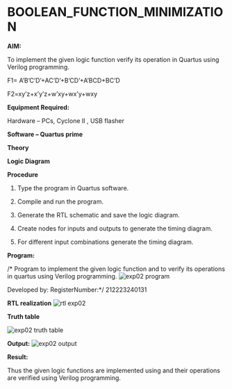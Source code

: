 # BOOLEAN_FUNCTION_MINIMIZATION

**AIM:**

To implement the given logic function verify its operation in Quartus using Verilog programming.

F1= A’B’C’D’+AC’D’+B’CD’+A’BCD+BC’D 

F2=xy’z+x’y’z+w’xy+wx’y+wxy

**Equipment Required:**

Hardware – PCs, Cyclone II , USB flasher

**Software – Quartus prime**

**Theory**

**Logic Diagram**

**Procedure**

1.	Type the program in Quartus software.

2.	Compile and run the program.

3.	Generate the RTL schematic and save the logic diagram.

4.	Create nodes for inputs and outputs to generate the timing diagram.

5.	For different input combinations generate the timing diagram.


**Program:**

/* Program to implement the given logic function and to verify its operations in quartus using Verilog programming. 
![exp02 program](https://github.com/PYNAMVINODH/BOOLEAN_FUNCTION_MINIMIZATION/assets/145742678/9c1b3c64-c794-47bf-8a02-4c2d1c8c181a)

Developed by: RegisterNumber:*/ 212223240131


**RTL realization**  ![rtl exp02](https://github.com/PYNAMVINODH/BOOLEAN_FUNCTION_MINIMIZATION/assets/145742678/51056ae6-e7f7-481a-a912-54a28227aaf2)

**Truth table**

![exp02 truth table](https://github.com/PYNAMVINODH/BOOLEAN_FUNCTION_MINIMIZATION/assets/145742678/4e360dfd-4760-4379-9710-79b4a9acf0dd)


**Output:** ![exp02 output](https://github.com/PYNAMVINODH/BOOLEAN_FUNCTION_MINIMIZATION/assets/145742678/68799181-0294-446d-838b-9314b7d99792)




**Result:**

Thus the given logic functions are implemented using and their operations are verified using Verilog programming.

